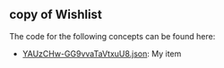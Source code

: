 ## copy of Wishlist

The code for the following concepts can be found here: 

- [YAUzCHw\-GG9vvaTaVtxuU8.json](YAUzCHw-GG9vvaTaVtxuU8.json): My item
